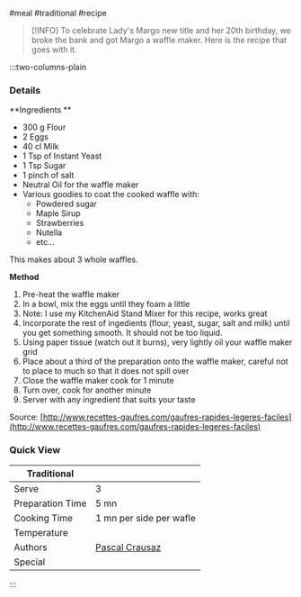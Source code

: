 #meal #traditional #recipe

> [!INFO]
> To celebrate Lady's Margo new title and her 20th birthday, we broke the bank and got Margo a waffle maker. Here is the recipe that goes with it.

:::two-columns-plain

### Details
**Ingredients **

- 300 g Flour
- 2 Eggs
- 40 cl Milk
- 1 Tsp of Instant Yeast
- 1 Tsp Sugar
- 1 pinch of salt
- Neutral Oil for the waffle maker
- Various goodies to coat the cooked waffle with:
  - Powdered sugar
  - Maple Sirup
  - Strawberries
  - Nutella
  - etc...

This makes about 3 whole waffles.


**Method**

1. Pre-heat the waffle maker
2. In a bowl, mix the eggs until they foam a little
  1. Note: I use my KitchenAid Stand Mixer for this recipe, works great  
3. Incorporate the rest of ingedients (flour, yeast, sugar, salt and milk) until you get something smooth. It should not be too liquid.
4. Using paper tissue (watch out it burns), very lightly oil your waffle maker grid
5. Place about a third of the preparation onto the waffle maker, careful not to place to much so that it does not spill over
6. Close the waffle maker cook for 1 minute
7. Turn over, cook for another minute
8. Server with any ingredient that suits your taste

Source: [http://www.recettes-gaufres.com/gaufres-rapides-legeres-faciles](http://www.recettes-gaufres.com/gaufres-rapides-legeres-faciles)



### Quick View
| Traditional      |                                                |
| ---------------- | ---------------------------------------------- |
| Serve            | 3                                              |
| Preparation Time | 5 mn                                           |
| Cooking Time     | 1 mn per side per wafle                        |
| Temperature      |                                                |
| Authors          | [Pascal Crausaz](mailto:pascal@askpascal.com)  |
| Special          |                                                |

:::

